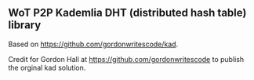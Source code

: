 ﻿## WoT P2P Kademlia DHT (distributed hash table) library

Based on https://github.com/gordonwritescode/kad.

Credit for Gordon Hall at https://github.com/gordonwritescode to publish the orginal kad solution.



